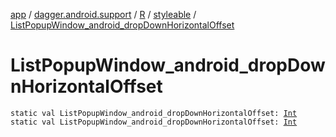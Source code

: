 [app](../../../index.md) / [dagger.android.support](../../index.md) / [R](../index.md) / [styleable](index.md) / [ListPopupWindow_android_dropDownHorizontalOffset](./-list-popup-window_android_drop-down-horizontal-offset.md)

# ListPopupWindow_android_dropDownHorizontalOffset

`static val ListPopupWindow_android_dropDownHorizontalOffset: `[`Int`](https://kotlinlang.org/api/latest/jvm/stdlib/kotlin/-int/index.html)
`static val ListPopupWindow_android_dropDownHorizontalOffset: `[`Int`](https://kotlinlang.org/api/latest/jvm/stdlib/kotlin/-int/index.html)